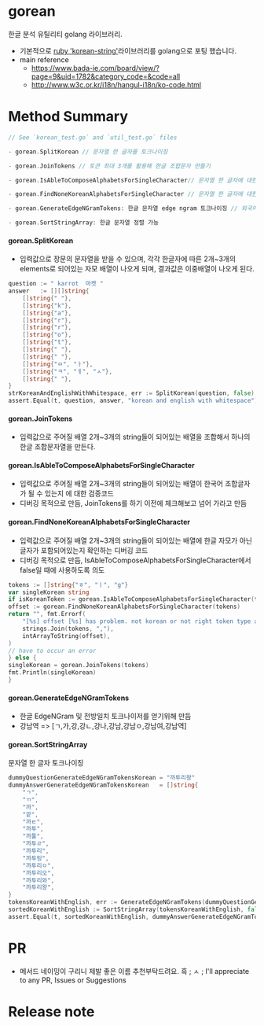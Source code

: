# gorean
한글 분석 유틸리티 golang 라이브러리.

- 기본적으로 [ruby 'korean-string'](https://github.com/bhumphreys/korean-string)라이브러리를 golang으로 포팅 했습니다.
- main reference
    - https://www.bada-ie.com/board/view/?page=9&uid=1782&category_code=&code=all
    - http://www.w3c.or.kr/i18n/hangul-i18n/ko-code.html

# Method Summary

``` go
// See `korean_test.go` and `util_test.go` files

- gorean.SplitKorean // 문자열 한 글자를 토크나이징

- gorean.JoinTokens // 토큰 최대 3개를 활용해 한글 조합문자 만들기

- gorean.IsAbleToComposeAlphabetsForSingleCharacter// 문자열 한 글자에 대한 토큰들로 한글 조합문자가 가능한지 확인

- gorean.FindNoneKoreanAlphabetsForSingleCharacter // 문자열 한 글자에 대한 토큰들 중에 한글 외 문자열이 있는지 체크

- gorean.GenerateEdgeNGramTokens: 한글 문자열 edge ngram 토크나이징 // 외국어, 숫자, 특문 토크나이징 안하고 토큰화

- gorean.SortStringArray: 한글 문자열 정렬 가능
```

#### gorean.SplitKorean
- 입력값으로 장문의 문자열을 받을 수 있으며, 각각 한글자에 따른 2개~3개의 elements로 되어있는 자모 배열이 나오게 되며, 결과값은 이중배열이 나오게 된다.

``` go
question := " karrot  마켓 "
answer   := [][]string{
    []string{" "},
    []string{"k"},
    []string{"a"},
    []string{"r"},
    []string{"r"},
    []string{"o"},
    []string{"t"},
    []string{" "},
    []string{" "},
    []string{"ㅁ", "ㅏ"},
    []string{"ㅋ", "ㅔ", "ㅅ"},
    []string{" "},
}
strKoreanAndEnglishWithWhitespace, err := SplitKorean(question, false)
assert.Equal(t, question, answer, "korean and english with whitespace") // success
```

#### gorean.JoinTokens
- 입력값으로 주어질 배열 2개~3개의 string들이 되어있는 배열을 조합해서 하나의 한글 조합문자열을 만든다.


#### gorean.IsAbleToComposeAlphabetsForSingleCharacter
- 입력값으로 주어질 배열 2개~3개의 string들이 되어있는 배열이 한국어 조합글자가 될 수 있는지 에 대한 검증코드
- 디버깅 목적으로 만듬, JoinTokens를 하기 이전에 체크해보고 넘어 가라고 만듬


#### gorean.FindNoneKoreanAlphabetsForSingleCharacter
- 입력값으로 주어질 배열 2개~3개의 string들이 되어있는 배열에 한글 자모가 아닌 글자가 포함되어있는지 확인하는 디버깅 코드
- 디버깅 목적으로 만듬, IsAbleToComposeAlphabetsForSingleCharacter에서 false일 때에 사용하도록 의도

``` go
tokens := []string{"ㅎ", "ㅣ", "g"}
var singleKorean string
if isKoreanToken := gorean.IsAbleToComposeAlphabetsForSingleCharacter(tokens); isKoreanToken == false {
offset := gorean.FindNoneKoreanAlphabetsForSingleCharacter(tokens)
return "", fmt.Errorf(
    "[%s] offset [%s] has problem. not korean or not right token type about position",
    strings.Join(tokens, ","),
    intArrayToString(offset),
)
// have to occur an error
} else {
singleKorean = gorean.JoinTokens(tokens)
fmt.Println(singleKorean)
}
```

#### gorean.GenerateEdgeNGramTokens
- 한글 EdgeNGram 및 전방일치 토크나이저를 얻기위해 만듬
- 강남역 => [ㄱ,가,강,강ㄴ,강나,강남,강남ㅇ,강남여,강남역]

#### gorean.SortStringArray
문자열 한 글자 토크나이징

``` go
dummyQuestionGenerateEdgeNGramTokensKorean = "까투리왕"
dummyAnswerGenerateEdgeNGramTokensKorean   = []string{
    "ㄱ",
    "ㄲ",
    "까",
    "깥",
    "까ㅌ",
    "까투",
    "까툴",
    "까투ㄹ",
    "까투리",
    "까투링",
    "까투리ㅇ",
    "까투리오",
    "까투리와",
    "까투리왕",
}
tokensKoreanWithEnglish, err := GenerateEdgeNGramTokens(dummyQuestionGenerateEdgeNGramTokensKoreanWithEnglish)
sortedKoreanWithEnglish := SortStringArray(tokensKoreanWithEnglish, false)
assert.Equal(t, sortedKoreanWithEnglish, dummyAnswerGenerateEdgeNGramTokensKoreanWithEnglish, "equal")
```

# PR
- 메서드 네이밍이 구리니 제발 좋은 이름 추천부탁드려요. 흑 ; ㅅ ;
I'll appreciate to any PR, Issues or Suggestions

# Release note